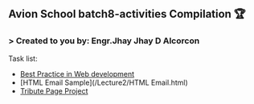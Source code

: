 ## Avion School batch8-activities Compilation :trophy:

### > Created to you by: Engr.Jhay Jhay D Alcorcon

Task list:

  * [Best Practice in Web development](/Lecture1/index.html)
  * [HTML Email Sample](/Lecture2/HTML Email.html)
  * [Tribute Page Project](/Lecture2.1/index.html)
